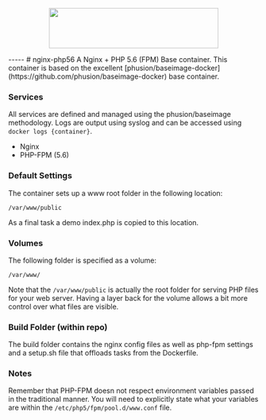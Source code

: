 <p align="center">
  <a href="http://docker.io">
    <img height="81" width="341" src="http://upload.wikimedia.org/wikipedia/commons/7/79/Docker_(container_engine)_logo.png">
  </a>
</p>
-----
# nginx-php56
A Nginx + PHP 5.6 (FPM) Base container. This container is based on the excellent [phusion/baseimage-docker](https://github.com/phusion/baseimage-docker) base container.

### Services
All services are defined and managed using the phusion/baseimage methodology. Logs are output using syslog and can be accessed using ``docker logs {container}``.

* Nginx
* PHP-FPM (5.6)

### Default Settings
The container sets up a www root folder in the following location:

``/var/www/public``

As a final task a demo index.php is copied to this location.

### Volumes
The following folder is specified as a volume:

``/var/www/``

Note that the ``/var/www/public`` is actually the root folder for serving PHP files for your web server. Having a layer back for the volume allows a bit more control over what files are visible.

### Build Folder (within repo)
The build folder contains the nginx config files as well as php-fpm settings and a setup.sh file that offloads tasks from the Dockerfile.

### Notes
Remember that PHP-FPM doesn not respect environment variables passed in the traditional manner. You will need to explicitly state what your variables are within the ``/etc/php5/fpm/pool.d/www.conf`` file.
